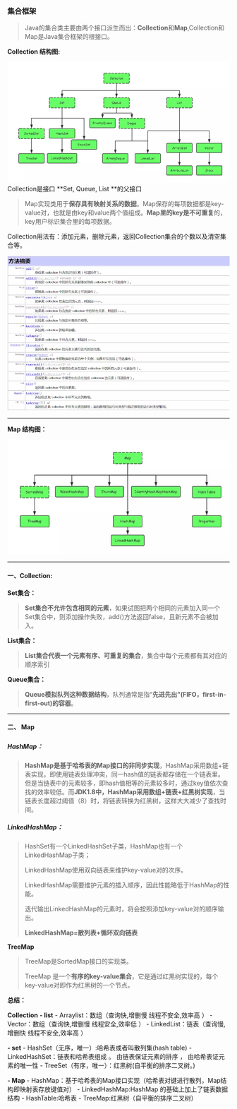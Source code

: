 ### 集合框架

> Java的集合类主要由两个接口派生而出：**Collection**和**Map**,Collection和Map是Java集合框架的根接口。

**Collection 结构图:**

![](/assets/collection.webp)Collection是接口 **Set, Queue, List **的父接口

> Map实现类用于**保存具有映射关系的数据**。Map保存的每项数据都是key-value对，也就是由key和value两个值组成。**Map里的key是不可重复**的，key用户标识集合里的每项数据。

Collection用法有：添加元素，删除元素，返回Collection集合的个数以及清空集合等。

![](/assets/collect方法.webp)

---

**Map 结构图：**

![](/assets/map.webp)

---

#### 一、Collection:

**Set集合：**

> **Set集合不允许包含相同的元素**，如果试图把两个相同的元素加入同一个Set集合中，则添加操作失败，add\(\)方法返回false，且新元素不会被加入。

**List集合：**

> **List集合代表一个元素有序、可重复的集合**，集合中每个元素都有其对应的顺序索引

**Queue集合：**

> **Queue模拟队列这种数据结构**，队列通常是指“**先进先出”\(FIFO，first-in-first-out\)的容器**。

---

#### 二、 Map

##### 

##### HashMap：

> **HashMap是基于哈希表的Map接口的非同步实现**，HashMap采用数组+链表实现，即使用链表处理冲突，同一hash值的链表都存储在一个链表里。但是当链表中的元素较多，即hash值相等的元素较多时，通过key值依次查找的效率较低。而**JDK1.8中，HashMap采用数组+链表+红黑树实现**，当链表长度超过阈值（8）时，将链表转换为红黑树，这样大大减少了查找时间。

##### LinkedHashMap：

> HashSet有一个LinkedHashSet子类，HashMap也有一个LinkedHashMap子类；
>
> LinkedHashMap使用双向链表来维护key-value对的次序。
>
> LinkedHashMap需要维护元素的插入顺序，因此性能略低于HashMap的性能。
>
> 迭代输出LinkedHashMap的元素时，将会按照添加key-value对的顺序输出。
>
> **LinkedHashMap=散列表+循环双向链表**

**TreeMap**

> TreeMap是SortedMap接口的实现类。
>
> TreeMap 是一个**有序的key-value集合**，它是通过红黑树实现的，每个key-value对即作为红黑树的一个节点。

**总结：**

**Collection**
**- list**
    - Arraylist：数组（查询快,增删慢 线程不安全,效率高 ）
    - Vector：数组（查询快,增删慢 线程安全,效率低 ）
    - LinkedList：链表（查询慢,增删快 线程不安全,效率高 ）
    
**- set**
    - HashSet（无序，唯一）:哈希表或者叫散列集(hash table)
    - LinkedHashSet：链表和哈希表组成 。 由链表保证元素的排序 ， 由哈希表证元素的唯一性
    - TreeSet（有序，唯一）：红黑树(自平衡的排序二叉树。)
     
**- Map**
    - HashMap：基于哈希表的Map接口实现（哈希表对键进行散列，Map结构即映射表存放键值对）
    - LinkedHashMap:HashMap 的基础上加上了链表数据结构
    - HashTable:哈希表
    - TreeMap:红黑树（自平衡的排序二叉树）





